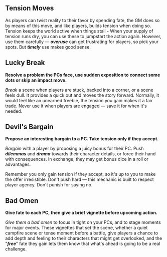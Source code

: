 ## Tension Moves

As players can twist reality to their favor by spending fate, the GM does so by means of this move, and like players, builds tension when doing so. Tension keeps the world active when things stall - When your supply of tension runs dry, you can use these to jumpstart the action again. However, use them carefully — **_overuse_** can get frustrating for players, so pick your spots. But **_timely_** use makes good sense.

## Lucky Break

**Resolve a problem the PCs face, use sudden exposition to connect some dots or skip an impact move.**

_Break_ a scene when players are stuck, backed into a corner, or a scene feels dull. It provides a quick out and moves the story forward. Normally, it would feel like an unearned freebie, the tension you gain makes it a fair trade. Never use it when players are engaged — save it for when it's needed.

## Devil's Bargain

**Propose an interesting bargain to a PC. Take tension only if they accept.**

_Bargain_ with a player by proposing a juicy bonus for their PC. Push **_dilemmas_** and **_drama_** towards their character details, or force their hand with consequences. In exchange, they may get bonus dice in a roll or advantages.

Remember you only gain tension if they accept, so it's up to you to make the offer irresistible. Don't push hard — this mechanic is built to respect player agency. Don't punish for saying no.

## Bad Omen

**Give fate to each PC, then give a brief vignette before upcoming action.**

_Give them a bad omen_ to focus in tight on your PCs, and to stage moments for major events. These vignettes that set the scene, whether a quiet campfire scene or tense moment before a battle, give players a chance to add depth and feeling to their characters that might get overlooked, and the "**_free_**" fate they gain lets them know that what's ahead is going to be a real challenge.
